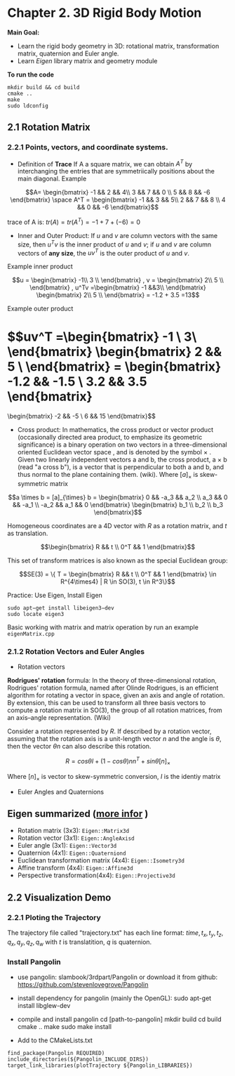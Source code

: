 
# Chapter 2. 3D Rigid Body Motion
**Main Goal:**

- Learn the rigid body geometry in 3D: rotational matrix, transformation matrix, quaternion and Euler angle.
- Learn *Eigen* library matrix and geometry module

**To run the code**
```
mkdir build && cd build
cmake ..
make
sudo ldconfig
```

## 2.1 Rotation Matrix
### 2.2.1 Points, vectors, and coordinate systems.
- Definition of **Trace**
If A a square matrix, we can obtain $A^T$ by interchanging the entries that are symmetriically positions about the main diagonal. Example

$$A= \begin{bmatrix}
-1 && 2 && 4\\
3 && 7 && 0 \\
5 && 8 && -6
\end{bmatrix} \space 
A^T = \begin{bmatrix}
-1 && 3 && 5\\
2 && 7 && 8 \\
4 && 0 && -6
\end{bmatrix}$$

 trace of A is: 
 $tr(A) = tr(A^T)= -1 +7+(-6)=0$
 
- Inner and Outer Product: If $u$ and $v$ are column vectors with the same size, then $u^Tv$ is the inner product of $u$ and $v$; if $u$ and $v$ are column vectors of **any size**, the $uv^T$ is the outer product of $u$ and $v$.

Example inner product

$$u = \begin{bmatrix}
-1\\
3  \\
\end{bmatrix}  
, v = \begin{bmatrix}
2\\
5  \\
\end{bmatrix} 
, u^Tv =\begin{bmatrix}
-1 &&3\\
\end{bmatrix} 
\begin{bmatrix}
2\\
5  \\
\end{bmatrix} 
= -1.2 + 3.5 =13$$


Example outer product

$$uv^T =\begin{bmatrix}
-1 \\ 3\\
\end{bmatrix} 
\begin{bmatrix}
2 && 5  \\
\end{bmatrix} =
\begin{bmatrix}
-1.2 && -1.5 \\
3.2 && 3.5
\end{bmatrix}
=
\begin{bmatrix}
-2 && -5 \\
 6 && 15
\end{bmatrix}$$

- Cross product: In mathematics, the cross product or vector product (occasionally directed area product, to emphasize its geometric significance) is a binary operation on two vectors in a three-dimensional oriented Euclidean vector space , and is denoted by the symbol × . Given two linearly independent vectors a and b, the cross product, a × b (read "a cross b"), is a vector that is perpendicular to both a and b, and thus normal to the plane containing them. (wiki). Where $[a]_{\times}$ is skew-symmetric matrix 

$$a \times b = [a]_{\times} b =
\begin{bmatrix}
0  && -a_3 && a_2 \\
a_3 && 0 && -a_1 \\
-a_2 && a_1 && 0
\end{bmatrix} \begin{bmatrix}
b_1 \\ b_2 \\ b_3
\end{bmatrix}$$


Homogeneous coordinates are a 4D vector with $R$ as a rotation matrix, and $t$ as translation.

$$\begin{bmatrix}
R && t  \\
0^T && 1
\end{bmatrix}$$

This set of transform matrices is also known as the special Euclidean group:

$$SE(3) = \{ T = \begin{bmatrix}
R && t  \\
0^T && 1
\end{bmatrix} \in R^{4\times4} | R \in SO(3),  t \in R^3\}$$

Practice: Use Eigen, Install Eigen
```
sudo apt−get install libeigen3−dev
sudo locate eigen3
```
Basic working with matrix and matrix operation by run an example `eigenMatrix.cpp`

### 2.1.2 Rotation Vectors and Euler Angles
- Rotation vectors

**Rodrigues' rotation** formula: In the theory of three-dimensional rotation, Rodrigues' rotation formula, named after Olinde Rodrigues, is an efficient algorithm for rotating a vector in space, given an axis and angle of rotation. By extension, this can be used to transform all three basis vectors to compute a rotation matrix in SO(3), the group of all rotation matrices, from an axis–angle representation. (Wiki)

Consider a rotation represented by $R$. If described by a rotation vector, assuming that the rotation axis is a unit-length vector $n$ and the angle is $\theta$, then the vector
$\theta n$ can also describe this rotation.

$$R = cos\theta I + (1-cos\theta)nn^T + sin\theta [n]_\times$$ 

Where $[n]_\times$ is vector to skew-symmetric conversion, $I$ is the identiy matrix

- Euler Angles and Quaternions
## Eigen summarized ([more infor](http://eigen.tuxfamily.org/dox/group__TutorialGeometry.html) )
- Rotation matrix (3x3): `Eigen::Matrix3d`
- Rotation vector (3x1): `Eigen::AngleAxisd`
- Euler angle (3x1): `Eigen::Vector3d`
- Quaternion (4x1): `Eigen::Quaterniond`
- Euclidean transformation matrix (4x4): `Eigen::Isometry3d`
- Affine transform (4x4): `Eigen::Affine3d`
- Perspective transformation(4x4): `Eigen::Projective3d`

## 2.2 Visualization Demo
### 2.2.1 Ploting the Trajectory
 The trajectory file called "trajectory.txt" has each line format:  $time, t_x, t_y, t_z, q_x, q_y, q_z, q_w$  with $t$ is translatition, $q$ is quaternion.

### Install Pangolin
* use pangolin: slambook/3rdpart/Pangolin or download it from github: https://github.com/stevenlovegrove/Pangolin

* install dependency for pangolin (mainly the OpenGL): 
sudo apt-get install libglew-dev

* compile and install pangolin
cd [path-to-pangolin]
mkdir build
cd build
cmake ..
make 
sudo make install 

* Add to the CMakeLists.txt
```
find_package(Pangolin REQUIRED)
include_directories(${Pangolin_INCLUDE_DIRS})
target_link_libraries(plotTrajectory ${Pangolin_LIBRARIES})
```